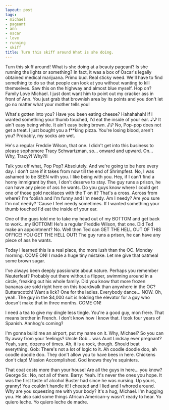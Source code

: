 ```yaml
---
layout: post
tags:
- michael
- pageant
- ann
- oscar
- love
- running
- skiff
title: Turn this skiff around What is she doing.
---
```


Turn this skiff around! What is she doing at a beauty pageant? Is she running the lights or something? In fact, it was a box of Oscar's legally obtained medical marijuana. Primo bud. Real sticky weed. We'll have to find something to do so that people can look at you without wanting to kill themselves. Saw this on the highway and almost blue myself.  Hop on? Family Love Michael. I just dont want him to point out my cracker ass in front of Ann. You just grab that brownish area by its points and you don't let go no matter what your mother tells you! 

What's gotten into you? Have you been eating cheese?  Hahahahah! If I wanted something your thumb touched, I'd eat the inside of your ear. ♪♪ It ain't easy being white. It ain't easy being brown. ♪♪ No, Pop-pop does not get a treat. I just bought you a f**king pizza. You're losing blood, aren't you? Probably, my socks are wet. 

He's a regular Freddie Wilson, that one. I didn't get into this business to please sophomore Tracy Schwartzman, so… onward and upward. On… Why, Tracy?! Why?!! 

Talk you off what, Pop Pop? Absolutely. And we're going to be here every day. I don't care if it takes from now till the end of Shrimpfest. No, I was ashamed to be SEEN with you. I like being with you. Hey, if I can't find a horny immigrant by then, I don't deserve to stay. The guy runs a prison, he can have any piece of ass he wants. Do you guys know where I could get one of those gold necklaces with the T on it? That's a cross. Across from where? I'm foolish and I'm funny and I'm needy. Am I needy? Are you sure I'm not needy? 'Cause I feel needy sometimes. If I wanted something your thumb touched I'd eat the inside of your ear. 

One of the guys told me to take my head out of my BOTTOM and get back to work…my BOTTOM! He's a regular Freddie Wilson, that one. Did Ted make an appointment? No. Well then Ted can GET THE HELL OUT OF THIS OFFICE! YOU GET THE HELL OUT! The guy runs a prison, he can have any piece of ass he wants. 

Today I learned this is a real place, tho more lush than the OC. Monday morning. COME ON! I made a huge tiny mistake. Let me give that oatmeal some brown sugar. 

I've always been deeply passionate about nature. Perhaps you remember Neuterfest? Probably out there without a flipper, swimming around in a circle, freaking out his whole family. Did you know that more frozen bananas are sold right here on this boardwalk than anywhere in the OC? Butterscotch! Want a lick? One for the ladies. Everybody dance… NOW. Oh, yeah. The guy in the $4,000 suit is holding the elevator for a guy who doesn't make that in three months. COME ON! 

I need a tea to give my dingle less tingle. You're a good guy, mon frere. That means brother in French. I don't know how I know that. I took four years of Spanish. Annhog's coming? 

I'm gonna build me an airport, put my name on it. Why, Michael? So you can fly away from your feelings? Uncle Gob… was Aunt Lindsay ever pregnant? Yeah, sure, dozens of times. Ah, it is a rock, though. Should beat everything. Gob: There's not a lot of logic to it. Ah coodle doodle doo, ah coodle doodle doo. They don't allow you to have bees in here. Chickens don't clap! Mission Accomplished. God knows they're squinters. 

That coat costs more than your house! Are all the guys in here… you know? George Sr.: No, not all of them. Barry: Yeah. It's never the ones you hope. It was the first taste of alcohol Buster had since he was nursing. Up yours, granny! You couldn't handle it! I cheated and I lied and I whored around. Why are you squeezing me with your body? It's a hug, Michael. I'm hugging you. He also said some things African American-y wasn't ready to hear. Yo quiero leche. Yo quiero leche de madre. 

